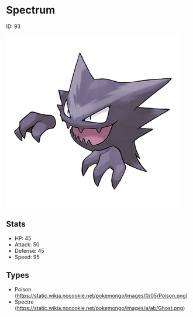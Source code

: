 # Spectrum


ID: 93

![](https://raw.githubusercontent.com/PokeAPI/sprites/master/sprites/pokemon/other/official-artwork/93.png "Spectrum")

## Stats


 - HP: 45
 - Attack: 50
 - Defense: 45
 - Speed: 95

## Types


 - Poison (https://static.wikia.nocookie.net/pokemongo/images/0/05/Poison.png)
 - Spectre (https://static.wikia.nocookie.net/pokemongo/images/a/ab/Ghost.png)
